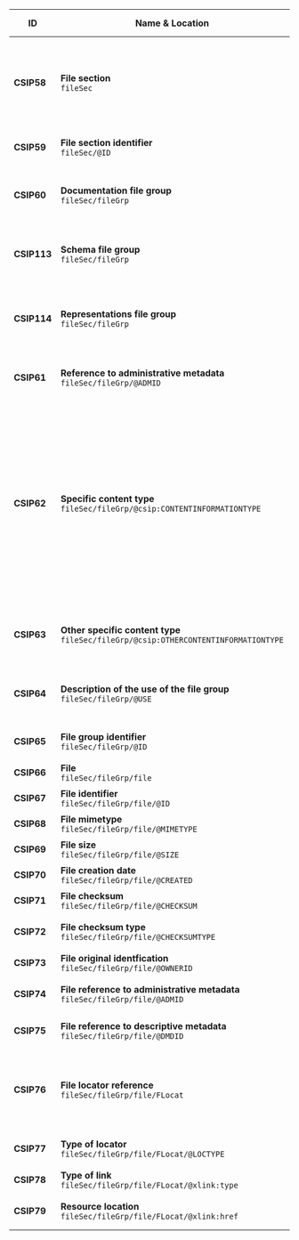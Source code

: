 | ID | Name & Location | Description & usage | Cardinality & Level |
| -- | --------------- | ------------------- | ------------------- |
| <a name="CSIP58"></a>**CSIP58** | **File section** <br/> `fileSec` | The transferred content is placed in the file section in different file group elements, described in other requirements. <br/> No more than one file section (fileSec) element should be present. <br/> It is possible to transfer just descriptive metadata and/or administrative metadata without files placed in this section. | **0..1** <br/> SHOULD |
| <a name="CSIP59"></a>**CSIP59** | **File section identifier** <br/> `fileSec/@ID` | An xml:id identifier for the file section used for referencing inside the package. It must be unique within the package. | **1..1** <br/> MUST |
| <a name="CSIP60"></a>**CSIP60** | **Documentation file group** <br/> `fileSec/fileGrp` | All documentation pertaining to the transferred content is placed in one or more file group elements with @USE attribute value "Documentation". <br/> **See also:** <a href="#VocabularyFileGrpAndStructMapDivisionLabel" >File group names</a> | **1..n** <br/> MUST |
| <a name="CSIP113"></a>**CSIP113** | **Schema file group** <br/> `fileSec/fileGrp` | All XML schemas used in the information package should be referenced from one or more file groups with @USE attribute value "Schemas". <br/> **See also:** <a href="#VocabularyFileGrpAndStructMapDivisionLabel" >File group names</a> | **1..n** <br/> MUST |
| <a name="CSIP114"></a>**CSIP114** | **Representations file group** <br/> `fileSec/fileGrp` | A pointer to the METS document describing the representation or pointers to the content being transferred must be present in one or more file groups with the categorisation "Representations". <br/> **See also:** <a href="#VocabularyFileGrpAndStructMapDivisionLabel" >File group names</a> | **1..n** <br/> MUST |
| <a name="CSIP61"></a>**CSIP61** | **Reference to administrative metadata** <br/> `fileSec/fileGrp/@ADMID` | If administrative metadata has been provided on the file group (fileGrp) level this attribute points to the correct administrative metadata section. | **0..1** <br/> MAY |
| <a name="CSIP62"></a>**CSIP62** | **Specific content type** <br/> `fileSec/fileGrp/@csip:CONTENTINFORMATIONTYPE` | An added attribute which indentifies the specific content information type specification used for the transferred content. <br/> The vocabulary will evolve under the curation of the DILCIS Board as additional content information type specifications are developed. <br/> This attribute is mandatory when the file group @LABEL attribute value is "Representations". <br/> When the "Package type" value is "Mixed" and/or the file group describes a "Representation", then this element describes the content type transferred in the file group. <br/> **See also:** <a href="#VocabularyContentInformationTypeSpecification" >Content information type specification name</a> | **1..1** <br/> SHOULD |
| <a name="CSIP63"></a>**CSIP63** | **Other specific content type** <br/> `fileSec/fileGrp/@csip:OTHERCONTENTINFORMATIONTYPE` | When the @csip:CONTENTINFORMATIONTYPE uses the value "OTHER" the @csip:OTHERCONTENTINFORMATIONTYPE must describe the content. | **0..1** <br/> MAY |
| <a name="CSIP64"></a>**CSIP64** | **Description of the use of the file group** <br/> `fileSec/fileGrp/@USE` | The value in the @USE is the name of the whole folder structure to the data, e.g "Documentation", "Schemas", "Representations/preingest" or "Representations/submission/data". | **1..1** <br/> MUST |
| <a name="CSIP65"></a>**CSIP65** | **File group identifier** <br/> `fileSec/fileGrp/@ID` | An xml:id identifier for the file group used for referencing inside the package. It must be unique within the package. | **1..1** <br/> MUST |
| <a name="CSIP66"></a>**CSIP66** | **File** <br/> `fileSec/fileGrp/file` | The file group (fileGrp) contains the file elements which describe the file objects. | **1..n** <br/> MUST |
| <a name="CSIP67"></a>**CSIP67** | **File identifier** <br/> `fileSec/fileGrp/file/@ID` | A xml:id unique identifier for this file across the package. | **1..1** <br/> MUST |
| <a name="CSIP68"></a>**CSIP68** | **File mimetype** <br/> `fileSec/fileGrp/file/@MIMETYPE` | The IANA mime type for the linked file. <br/> **See also:** <a href="#VocabularyIANAmediaTypes" >IANA media types</a> | **1..1** <br/> MUST |
| <a name="CSIP69"></a>**CSIP69** | **File size** <br/> `fileSec/fileGrp/file/@SIZE` | Size of the linked file in bytes. | **1..1** <br/> MUST |
| <a name="CSIP70"></a>**CSIP70** | **File creation date** <br/> `fileSec/fileGrp/file/@CREATED` | Date the linked file was created. | **1..1** <br/> MUST |
| <a name="CSIP71"></a>**CSIP71** | **File checksum** <br/> `fileSec/fileGrp/file/@CHECKSUM` | The checksum of the linked file. | **1..1** <br/> MUST |
| <a name="CSIP72"></a>**CSIP72** | **File checksum type** <br/> `fileSec/fileGrp/file/@CHECKSUMTYPE` | The type of checksum following the value list in the standard which used for the linked file. | **1..1** <br/> MUST |
| <a name="CSIP73"></a>**CSIP73** | **File original identfication** <br/> `fileSec/fileGrp/file/@OWNERID` | If an original ID for the file has been given by the owner it can be saved in this attribute. | **0..1** <br/> MAY |
| <a name="CSIP74"></a>**CSIP74** | **File reference to administrative metadata** <br/> `fileSec/fileGrp/file/@ADMID` | If administrative metadata has been described for the file this attribute points to the file's administrative metadata. | **0..1** <br/> MAY |
| <a name="CSIP75"></a>**CSIP75** | **File reference to descriptive metadata** <br/> `fileSec/fileGrp/file/@DMDID` | If descriptive metadata has been described per file this attribute points to the file's descriptive metadata. | **0..1** <br/> MAY |
| <a name="CSIP76"></a>**CSIP76** | **File locator reference** <br/> `fileSec/fileGrp/file/FLocat` | The location of each external file must be defined by the file location (FLocat) element using the same rules as for referencing metadata files. All references to files should be made using the XLink href attribute and the file protocol using the relative location of the file. | **1..1** <br/> MUST |
| <a name="CSIP77"></a>**CSIP77** | **Type of locator** <br/> `fileSec/fileGrp/file/FLocat/@LOCTYPE` | The locator type is always used with the value "URL" from the vocabulary in the attribute. | **1..1** <br/> MUST |
| <a name="CSIP78"></a>**CSIP78** | **Type of link** <br/> `fileSec/fileGrp/file/FLocat/@xlink:type` | Attribute used with the value “simple”. Value list is maintained by the xlink standard. | **1..1** <br/> MUST |
| <a name="CSIP79"></a>**CSIP79** | **Resource location** <br/> `fileSec/fileGrp/file/FLocat/@xlink:href` | The actual location of the resource. We  recommend recording a URL type filepath within this attribute. | **1..1** <br/> MUST |
